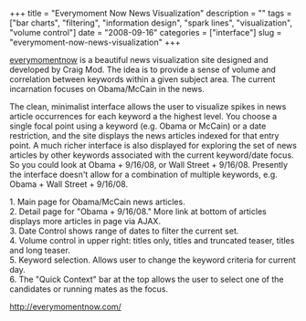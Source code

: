 +++
title = "Everymoment Now News Visualization"
description = ""
tags = ["bar charts", "filtering", "information design", "spark lines", "visualization", "volume control"]
date = "2008-09-16"
categories = ["interface"]
slug = "everymoment-now-news-visualization"
+++


<p><a href="http://everymomentnow.com/">everymomentnow</a> is a beautiful news visualization site designed and developed by Craig Mod. The idea is to provide a sense of volume and correlation between keywords within a given subject area. The current incarnation focuses on Obama/McCain in the news. </p>
<p>The clean, minimalist interface allows the user to visualize spikes in news article occurrences for each keyword a the highest level. You choose a single focal point using a keyword (e.g. Obama or McCain) or a date restriction, and the site displays the news articles indexed for that entry point. A much richer interface is also displayed for exploring the set of news articles by other keywords associated with the current keyword/date focus. So you could look at Obama + 9/16/08, or Wall Street + 9/16/08. Presently the interface doesn't allow for a combination of multiple keywords, e.g. Obama + Wall Street + 9/16/08.</p>
<div id="screens-full" class="clear"><div class="caption">1. Main page for Obama/McCain news articles.</div><div class="fullimg clear"><a href="/media/interface/everymomentnow-1.png" class="group" rel="group" title="1. Main page for Obama/McCain news articles."><img src="/media/interface/everymomentnow-1.png" alt="" class="img-responsive"></a></div></div><div id="screens-full" class="clear"><div class="caption">2. Detail page for &quot;Obama + 9/16/08.&quot; More link at bottom of articles displays more articles in page via AJAX.</div><div class="fullimg clear"><a href="/media/interface/everymomentnow-2.png" class="group" rel="group" title="2. Detail page for &quot;Obama + 9/16/08.&quot; More link at bottom of articles displays more articl..."><img src="/media/interface/everymomentnow-2.png" alt="" class="img-responsive"></a></div></div><div id="screens-full" class="clear"><div class="caption">3. Date Control shows range of dates to filter the current set.</div><div class="fullimg clear"><a href="/media/interface/everymomentnow-3.png" class="group" rel="group" title="3. Date Control shows range of dates to filter the current set."><img src="/media/interface/everymomentnow-3.png" alt="" class="img-responsive"></a></div></div><div id="screens-full" class="clear"><div class="caption">4. Volume control in upper right: titles only, titles and truncated teaser, titles and long teaser.</div><div class="fullimg clear"><a href="/media/interface/everymomentnow-4.png" class="group" rel="group" title="4. Volume control in upper right: titles only, titles and truncated teaser, titles and long teaser."><img src="/media/interface/everymomentnow-4.png" alt="" class="img-responsive"></a></div></div><div id="screens-full" class="clear"><div class="caption">5. Keyword selection. Allows user to change the keyword criteria for current day.</div><div class="fullimg clear"><a href="/media/interface/everymomentnow-5.png" class="group" rel="group" title="5. Keyword selection. Allows user to change the keyword criteria for current day."><img src="/media/interface/everymomentnow-5.png" alt="" class="img-responsive"></a></div></div><div id="screens-full" class="clear"><div class="caption">6. The &quot;Quick Context&quot; bar at the top allows the user to select one of the candidates or running mates as the focus.</div><div class="fullimg clear"><a href="/media/interface/everymomentnow-6.png" class="group" rel="group" title="6. The &quot;Quick Context&quot; bar at the top allows the user to select one of the candidates or r..."><img src="/media/interface/everymomentnow-6.png" alt="" class="img-responsive"></a></div></div>        
<p><a href="http://everymomentnow.com/">http://everymomentnow.com/</a></p>


